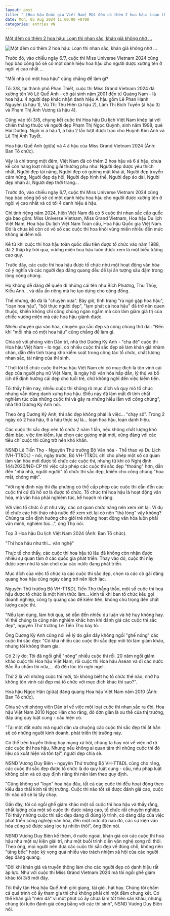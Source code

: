 ```yaml
---
layout: post
title: " [Hoa hậu Quốc gia Việt Nam] Một đêm có thêm 2 hoa hậu: Loạn thi nhan sắc, khán giả không nhớ ..."
date: Mon, 05 Aug 2024 11:00:00 +0700
categories: entries VN
---
```

[Một đêm có thêm 2 hoa hậu: Loạn thi nhan sắc, khán giả không nhớ ...](https://dantri.com.vn/giai-tri/mot-dem-co-them-2-hoa-hau-loan-thi-nhan-sac-khan-gia-khong-nho-noi-ten-20240805132111866.htm)

![Một đêm có thêm 2 hoa hậu: Loạn thi nhan sắc, khán giả không nhớ ...](https://cdnphoto.dantri.com.vn/obdrR-tSKCfffDWxdqZ4V9y3GRA=/zoom/1200_630/2024/08/05/anh-chup-man-hinh-2024-08-05-luc-15-crop-1722847235508.jpeg)

Trước đó, vào chiều ngày 6/7, cuộc thi Miss Universe Vietnam 2024 cũng họp báo công bố sẽ có một danh hiệu hoa hậu cho người được xướng tên ở ngôi vị cao nhất ...

"Mỗi nhà có một hoa hậu" cũng chẳng để làm gì?

Tối 3/8, tại thành phố Phan Thiết, cuộc thi Miss Grand Vietnam 2024 đã xướng tên Võ Lê Quế Anh - cô gái sinh năm 2001 đến từ Quảng Nam - là hoa hậu. 4 người đẹp khác nhận danh hiệu Á hậu gồm Lê Phan Hạnh Nguyên (á hậu 1), Vũ Thị Thu Hiền (á hậu 2), Lâm Thị Bích Tuyền (á hậu 3) và Phạm Thị Ánh Vương (á hậu 4).

Cũng vào tối 3/8, chung kết cuộc thi Hoa hậu Du lịch Việt Nam khép lại với chiến thắng thuộc về người đẹp Phạm Thị Ngọc Quỳnh, sinh năm 1998, quê Hải Dương. Ngôi vị á hậu 1, á hậu 2 lần lượt được trao cho Huỳnh Kim Anh và Lê Thị Ánh Tuyết.

Hoa hậu Quế Anh (giữa) và 4 á hậu của Miss Grand Vietnam 2024 (Ảnh: Ban Tổ chức).

Vậy là chỉ trong một đêm, Việt Nam đã có thêm 2 hoa hậu và 6 á hậu, chưa kể còn hàng loạt những giải thưởng phụ như: Người đẹp được yêu thích nhất, Người đẹp tài năng, Người đẹp có gương mặt khả ái, Người đẹp truyền cảm hứng, Người đẹp dạ hội, Người đẹp hình thể, Người đẹp áo dài, Người đẹp nhân ái, Người đẹp thời trang…

Trước đó, vào chiều ngày 6/7, cuộc thi Miss Universe Vietnam 2024 cũng họp báo công bố sẽ có một danh hiệu hoa hậu cho người được xướng tên ở ngôi vị cao nhất và có tới 4 danh hiệu á hậu.

Chỉ tính riêng năm 2024, hiện Việt Nam đã có 5 cuộc thi nhan sắc cấp quốc gia bao gồm: Miss Universe Vietnam, Miss Grand Vietnam, Hoa hậu Du lịch Việt Nam, Hoa hậu Du lịch Việt Nam Toàn cầu, Hoa hậu Quốc gia Việt Nam. Đó là chưa kể còn có vô số các cuộc thi hoa khôi vùng miền nhiều đến mức không ai đếm nổi.

Kể từ khi cuộc thi hoa hậu toàn quốc đầu tiên được tổ chức vào năm 1988, đã 2 thập kỷ trôi qua, vương miện hoa hậu luôn được xem là một biểu tượng cao quý.

Trước đây, các cuộc thi hoa hậu được tổ chức như một hoạt động văn hóa có ý nghĩa và các người đẹp đăng quang đều để lại ấn tượng sâu đậm trong lòng công chúng.

Họ không dễ dàng để quên đi những cái tên như Bích Phương, Thu Thủy, Kiều Anh… và dấu ấn riêng mà họ tạo dựng cho cộng đồng.

Thế nhưng, đó đã là "chuyện xưa". Bây giờ, tình trạng "ra ngõ gặp hoa hậu", "loạn hoa hậu", "bội thực người đẹp", "lạm phát cả hoa hậu" đã trở nên quen thuộc, khiến không chỉ công chúng ngán ngẩm mà còn làm giảm giá trị của chiếc vương miện mà các hoa hậu giành được.

Nhiều chuyên gia văn hóa, chuyên gia sắc đẹp và công chúng thở dài: "Đến khi "mỗi nhà có một hoa hậu" cũng chẳng để làm gì.

Chia sẻ với phóng viên Dân trí, nhà thơ Dương Kỳ Anh - "cha đẻ" cuộc thi Hoa hậu Việt Nam - lo ngại, có nhiều cuộc thi sắc đẹp sẽ làm khán giả nhàm chán, dẫn đến tình trạng khó kiểm soát trong công tác tổ chức, chất lượng nhan sắc, tài năng của thí sinh.

"Thời tôi tổ chức cuộc thi Hoa hậu Việt Nam chỉ có mục đích là tôn vinh cái đẹp của người phụ nữ Việt Nam, là ngày hội văn hóa hấp dẫn, lý thú và bổ ích để định hướng cái đẹp cho tuổi trẻ, chứ không nghĩ đến việc kiếm tiền.

Tôi thấy hiện nay, nhiều cuộc thi không rõ mục đích và quy mô tổ chức nhưng vẫn dùng danh xưng hoa hậu. Điều này đã làm mất đi tính chất nghiêm túc của những cuộc thi và gây ra những hiểu lầm với công chúng", nhà thơ Dương Kỳ Anh nói.

Theo ông Dương Kỳ Anh, thi sắc đẹp không phải là việc… "chạy sô". Trong 2 ngày có 2 hoa hậu, 6 á hậu thực sự là… loạn hoa hậu, loạn danh hiệu.

Các cuộc thi sắc đẹp nên tổ chức 2 năm 1 lần, nếu không chất lượng khó đảm bảo, việc tìm kiếm, lựa chọn các gương mặt mới, xứng đáng với các tiêu chí cuộc thi cũng trở nên khó khăn.

NSND Lê Tiến Thọ - Nguyên Thứ trưởng Bộ Văn hóa - Thể thao và Du Lịch (VH-TT&DL) - nói, ngày trước, Bộ VH-TT&DL chỉ cho phép một số cơ quan làm văn hóa mới được tổ chức các cuộc thi, nhưng từ khi có Nghị định 144/2020/NĐ-CP thì việc cấp phép các cuộc thi sắc đẹp "thoáng" hơn, dẫn đến "nhà nhà, người người" tổ chức thi sắc đẹp, khiến cho công chúng "hoa mắt, chóng mặt".

"Với nghị định này thì địa phương có thể cấp phép các cuộc thi dẫn đến các cuộc thi cứ đủ hồ sơ là được tổ chức. Tổ chức thi hoa hậu là hoạt động văn hóa, mà văn hóa phải nghiêm túc, kế hoạch rõ ràng.

Với việc tổ chức ồ ạt như vậy, các cơ quan chức năng nên xem xét lại. Ví dụ tổ chức các hội thảo nhà nước để xem xét lại có nên "thả lỏng" vậy không? Chúng ta cần định hướng cho giới trẻ những hoạt động văn hóa luôn phải văn minh, nghiêm túc…", ông Thọ nói.

Top 3 Hoa hậu Du lịch Việt Nam 2024 (Ảnh: Ban Tổ chức).

"Thi hoa hậu như thi... văn nghệ"

Thực tế cho thấy, các cuộc thi hoa hậu từ lâu đã không còn nhận được nhiều sự quan tâm ở các quốc gia phát triển. Thay vào đó, cuộc thi này được xem như là sân chơi của các nước đang phát triển.

Mục đích của việc tổ chức ra các cuộc thi sắc đẹp, chọn ra các cô gái đăng quang hoa hậu cũng ngày càng trở nên lệch lạc.

Nguyên Thứ trưởng Bộ VH-TT&DL Tiến Thọ thẳng thắn, một số cuộc thi hoa hậu được tổ chức là một hình thức làm… kinh tế khi ban tổ chức kêu gọi doanh nghiệp, công ty quảng cáo để kiếm tiền, không chú trọng đến chất lượng cuộc thi.

"Nếu lạm dụng, làm hơi quá, sẽ dẫn đến nhiều dư luận và hệ hụy không hay. Vì thế chúng ta cũng nên nghiêm khắc hơn khi đánh giá các cuộc thi sắc đẹp", nguyên Thứ trưởng Lê Tiến Thọ bày tỏ.

Ông Dương Kỳ Anh cũng nói về lý do gần đây không ngồi "ghế nóng" các cuộc thi sắc đẹp: "Có khá nhiều các cuộc thi sắc đẹp mời tôi làm giám khảo, nhưng tôi không tham gia.

Có 2 lý do: Tôi đã ngồi ghế "nóng" nhiều cuộc thi rồi. 20 năm ngồi giám khảo cuộc thi Hoa hậu Việt Nam, rồi cuộc thi Hoa hậu Asean và đi các nước Bắc Âu chấm thi nữa,… đã đến lúc tôi nghỉ ngơi.

Thứ 2 là với những cuộc thi mới, tôi không biết họ tổ chức thế nào, nhỡ họ không tôn vinh cái đẹp mà tổ chức với mục đích khác thì sao?".

Hoa hậu Ngọc Hân (giữa) đăng quang Hoa hậu Việt Nam năm 2010 (Ảnh: Ban Tổ chức).

Chia sẻ với phóng viên Dân trí về việc một loạt cuộc thi nhan sắc ra đời, Hoa hậu Việt Nam 2010 Ngọc Hân cho rằng, đó đơn giản là xu thế của thị trường, đáp ứng quy luật cung - cầu hiện có.

"Tại một đất nước mà người dân ưa chuộng các cuộc thi sắc đẹp thì ắt hẳn sẽ có những người kinh doanh, phát triển thị trường này.

Có thể trên truyền thông hay mạng xã hội, chúng ta hay nói về việc nở rộ các cuộc thi hoa hậu. Nhưng nếu không ai quan tâm thì những cuộc thi đó liệu có xuất hiện và tồn tại", người đẹp chia sẻ.

NSND Vương Duy Biên - nguyên Thứ trưởng Bộ VH-TT&DL cũng cho rằng, các cuộc thi sắc đẹp được tổ chức là do quy luật cung - cầu, nếu pháp luật không cấm và có quy định riêng thì nên làm theo quy định.

"Cũng không sợ "loạn" hoa hậu đâu, tất cả các cuộc thi đều hoạt động theo kiểu đào thải kinh tế thị trường. Cuộc thi nào tốt sẽ được đánh giá cao, cuộc thi nào dở sẽ bị tẩy chay.

Gần đây, tôi có ngồi ghế giám khảo một số cuộc thi hoa hậu và thấy rằng, chất lượng của một số cuộc thi được nâng cao, tổ chức rất chuyên nghiệp. Tôi thấy những cuộc thi sắc đẹp đang đi đúng lộ trình, có dáng dấp của việc phát triển công nghiệp văn hóa, đến một mức độ nào đó, các sự kiện văn hóa cũng sẽ được sàng lọc tự nhiên thôi", ông Biên nói.

NSND Vương Duy Biên kể thêm, ở nước ngoài, khán giả coi các cuộc thi hoa hậu như một sự kiện giải trí, như một buổi trình diễn văn nghệ xong rồi thôi. Theo ông, mọi người nên đưa các cuộc thi sắc đẹp về đúng chỗ, không nên "tâng bốc" hoặc kỳ vọng quá nhiều vào trách nhiệm xã hội của các người đẹp đăng quang.

"Đôi khi khán giả và truyền thông làm cho các người đẹp có danh hiệu rất áp lực. Như với cuộc thi Miss Grand Vietnam 2024 mà tôi ngồi ghế giám khảo tối 3/8 mới đây.

Tôi thấy tân Hoa hậu Quế Anh giỏi giang, tài giỏi, hát hay. Chúng tôi chấm cả quá trình cô ấy tham gia thi chứ không phải chỉ một đêm chung kết. Có thể khán giả "ném đá" vì một phút cô ấy chưa làm tốt trên sân khấu, nhưng chúng tôi luôn đánh giá công bằng với các thí sinh", NSND Vương Duy Biên nói.

